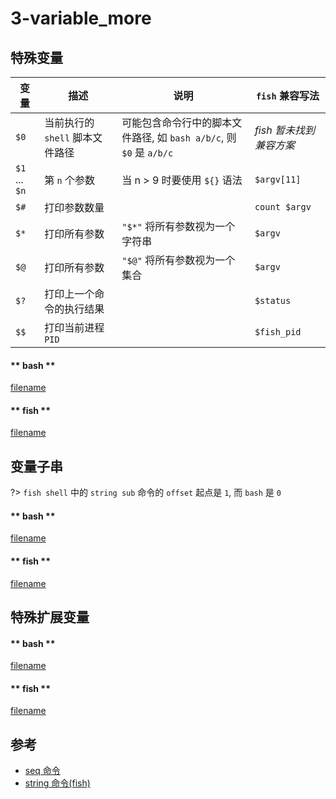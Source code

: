# 3-variable_more

## 特殊变量

变量 | 描述 | 说明 | `fish` 兼容写法
--- |--- |--- |---
`$0` | 当前执行的 `shell` 脚本文件路径 | 可能包含命令行中的脚本文件路径, 如 `bash a/b/c`, 则 `$0` 是 `a/b/c` | *fish 暂未找到兼容方案*
`$1` ... `$n` | 第 `n` 个参数 | 当 n > 9 时要使用 `${}` 语法 | `$argv[11]`
`$#` | 打印参数数量 | | `count $argv`
`$*` | 打印所有参数 | `"$*"` 将所有参数视为一个字符串 | `$argv`
`$@` | 打印所有参数 | `"$@"` 将所有参数视为一个集合 | `$argv`
`$?` | 打印上一个命令的执行结果 | | `$status`
`$$` | 打印当前进程 `PID` | | `$fish_pid`

<!-- tabs:start -->

#### ** bash **

[filename](scripts/variable.sh ':include :type=code shell')

#### ** fish **

[filename](scripts/variable.fish ':include :type=code shell')

<!-- tabs:end -->

## 变量子串
?> `fish shell` 中的 `string sub` 命令的 `offset` 起点是 `1`, 而 `bash` 是 `0`

<!-- tabs:start -->

#### ** bash **

[filename](scripts/variable_str.sh ':include :type=code shell')

#### ** fish **

[filename](scripts/variable_str.fish ':include :type=code shell')

<!-- tabs:end -->

## 特殊扩展变量

<!-- tabs:start -->

#### ** bash **

[filename](scripts/variable_extension.sh ':include :type=code shell')

#### ** fish **

[filename](scripts/variable_extension.fish ':include :type=code shell')

<!-- tabs:end -->

## 参考
- [seq 命令](https://man.linuxde.net/seq)
- [string 命令(fish)](https://fishshell.com/docs/current/commands.html#string)